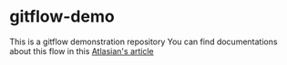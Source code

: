 
# gitflow-demo

This is a gitflow demonstration repository
You can find documentations about this flow in this [Atlasian's article](https://www.atlassian.com/fr/git/tutorials/comparing-workflows/gitflow-workflow)
